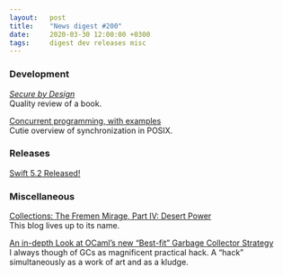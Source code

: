 ```yaml
---
layout:   post
title:    "News digest #200"
date:     2020-03-30 12:00:00 +0300
tags:     digest dev releases misc
---
```


<!-- Did you notice the switch from UTC+2 to UTC+3? -->

### Development

[_Secure by Design_](https://henrikwarne.com/2020/03/22/secure-by-design/)<br/>
Quality review of a book.

[Concurrent programming, with examples](https://begriffs.com/posts/2020-03-23-concurrent-programming.html)<br/>
Cutie overview of synchronization in POSIX.

### Releases

[Swift 5.2 Released!](https://swift.org/blog/swift-5-2-released/)

### Miscellaneous

[Collections: The Fremen Mirage, Part IV: Desert Power](https://acoup.blog/2020/02/28/collections-the-fremen-mirage-part-iv-desert-power/)<br/>
This blog lives up to its name.

[An in-depth Look at OCaml’s new “Best-fit” Garbage Collector Strategy](http://www.ocamlpro.com/2020/03/23/ocaml-new-best-fit-garbage-collector/)<br/>
I always though of GCs as magnificent practical hack. A “hack” simultaneously as a work of art and as a kludge.
